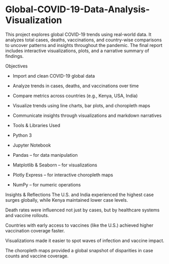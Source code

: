 # Global-COVID-19-Data-Analysis-Visualization
This project explores global COVID-19 trends using real-world data. It analyzes total cases, deaths, vaccinations, and country-wise comparisons to uncover patterns and insights throughout the pandemic. The final report includes interactive visualizations, plots, and a narrative summary of findings.

Objectives

- Import and clean COVID-19 global data
- Analyze trends in cases, deaths, and vaccinations over time
- Compare metrics across countries (e.g., Kenya, USA, India)
- Visualize trends using line charts, bar plots, and choropleth maps
- Communicate insights through visualizations and markdown narratives

- Tools & Libraries Used

- Python 3
- Jupyter Notebook
- Pandas – for data manipulation
- Matplotlib & Seaborn – for visualizations
- Plotly Express – for interactive choropleth maps
- NumPy – for numeric operations

Insights & Reflections
The U.S. and India experienced the highest case surges globally, while Kenya maintained lower case levels.

Death rates were influenced not just by cases, but by healthcare systems and vaccine rollouts.

Countries with early access to vaccines (like the U.S.) achieved higher vaccination coverage faster.

Visualizations made it easier to spot waves of infection and vaccine impact.

The choropleth maps provided a global snapshot of disparities in case counts and vaccine coverage.


